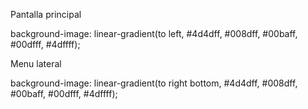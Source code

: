 Pantalla principal

background-image: linear-gradient(to left, #4d4dff, #008dff, #00baff, #00dfff, #4dffff);


Menu lateral

background-image: linear-gradient(to right bottom, #4d4dff, #008dff, #00baff, #00dfff, #4dffff);